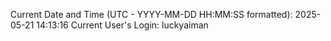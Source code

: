 Current Date and Time (UTC - YYYY-MM-DD HH:MM:SS formatted): 2025-05-21 14:13:16
Current User's Login: luckyaiman

